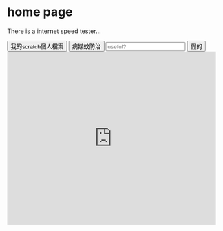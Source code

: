 # home page
There is a internet speed tester...


<input type="button" value="我的scratch個人檔案" onclick="location.href='scratch.mit.edu/users/slowson'">
<input type="button" value="病媒蚊防治" onclick="location.href='slowson.github/slowsonplace'">
<input placeholder="useful?">

<input type="button" value="假的" onclick="location.href='404'">

<iframe src="https://scratch.mit.edu/projects/546714583/embed" allowtransparency="true" width="485" height="402" frameborder="0" scrolling="no" allowfullscreen></iframe>








